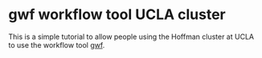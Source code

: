 # gwf workflow tool UCLA cluster
This is a simple tutorial to allow people using the Hoffman cluster at UCLA to use the workflow tool [gwf](https://gwf.app/).
